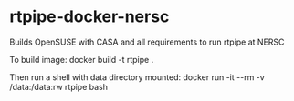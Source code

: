 # rtpipe-docker-nersc
Builds OpenSUSE with CASA and all requirements to run rtpipe at NERSC

To build image:
    docker build -t rtpipe .

Then run a shell with data directory mounted:
    docker run -it --rm -v /data:/data:rw rtpipe bash
